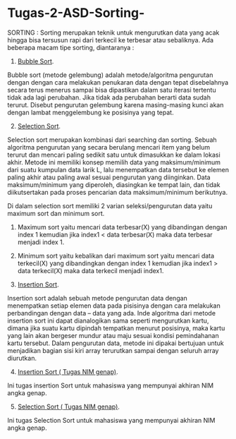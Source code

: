 # Tugas-2-ASD-Sorting-

SORTING :
Sorting merupakan teknik untuk mengurutkan data yang acak hingga bisa tersusun rapi dari terkecil ke terbesar atau sebaliknya.
Ada beberapa macam tipe sorting, diantaranya : 

1. <a href="https://github.com/Brigita-aurel/Tugas-2-ASD-Sorting-/blob/main/Bubble%20Sorting">Bubble Sort</a>.
    
  Bubble sort (metode gelembung) adalah metode/algoritma pengurutan dengan dengan cara melakukan penukaran data dengan tepat disebelahnya secara terus menerus sampai bisa dipastikan dalam satu iterasi tertentu tidak ada lagi perubahan. Jika tidak ada perubahan berarti data sudah terurut. Disebut pengurutan gelembung karena masing-masing kunci akan dengan lambat menggelembung ke posisinya yang tepat.  


2. <a href=" ">Selection Sort</a>.

Selection sort merupakan kombinasi dari searching dan sorting. Sebuah algoritma pengurutan yang secara berulang mencari item yang belum terurut dan mencari paling sedikit satu untuk dimasukkan ke dalam lokasi akhir. Metode ini memiliki konsep memilih data yang maksimum/minimum dari suatu kumpulan data larik L, lalu menempatkan data tersebut ke elemen paling akhir atau paling awal
sesuai pengurutan yang diinginkan. Data maksimum/minimum yang diperoleh, diasingkan ke tempat lain, dan tidak diikutsertakan pada proses pencarian data maksimum/minimum berikutnya.

Di dalam selection sort memiliki 2 varian seleksi/pengurutan data yaitu maximum sort dan minimum sort.


1.    Maximum sort yaitu mencari data terbesar(X) yang dibandingan dengan index 1 kemudian jika   index1 < data terbesar(X) maka data terbesar menjadi index 1.


2.    Minimum sort yaitu kebalikan dari maximum sort yaitu mencari data terkecil(X) yang   dibandingkan dengan index 1 kemudian jika index1 > data terkecil(X) maka data terkecil menjadi       index1.  


3. <a href=" ">Insertion Sort</a>.

Insertion sort adalah sebuah metode pengurutan data dengan menempatkan setiap elemen data pada pisisinya dengan cara melakukan perbandingan dengan data – data yang ada. Inde algoritma dari metode insertion sort ini dapat dianalogikan sama seperti mengurutkan kartu, dimana jika suatu kartu dipindah tempatkan menurut posisinya, maka kartu yang lain akan bergeser mundur atau maju sesuai kondisi pemindahanan kartu tersebut. Dalam pengurutan data, metode ini dipakai bertujuan untuk menjadikan bagian sisi kiri array terurutkan sampai dengan seluruh array diurutkan.

4. <a href=" ">Insertion Sort ( Tugas NIM genap)</a>.

  Ini tugas insertion Sort untuk mahasiswa yang mempunyai akhiran NIM angka genap.
  
5. <a href=" ">Selection Sort ( Tugas NIM genap)</a>.

  Ini tugas Selection Sort untuk mahasiswa yang mempunyai akhiran NIM angka genap.


